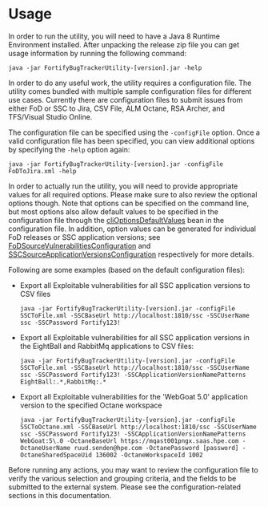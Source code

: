 # Usage
In order to run the utility, you will need to have a Java 8 Runtime Environment installed. After unpacking the release zip file you can get usage information by running the following command:

`java -jar FortifyBugTrackerUtility-[version].jar -help`

In order to do any useful work, the utility requires a configuration file. The utility comes bundled with multiple sample configuration files for different use cases. Currently there are configuration files to submit issues from either FoD or SSC to Jira, CSV File, ALM Octane, RSA Archer, and TFS/Visual Studio Online. 

The configuration file can be specified using the `-configFile` option. Once a valid configuration file has been specified,
you can view additional options by specifying the `-help` option again:

`java -jar FortifyBugTrackerUtility-[version].jar -configFile FoDToJira.xml -help`

In order to actually run the utility, you will need to provide appropriate values for all required options. Please make sure to also
review the optional options though. Note that options can be specified on the command line, but most options also allow default
values to be specified in the configuration file through the [cliOptionsDefaultValues](config-cliOptionsDefaultValues.html) bean in the
configuration file. In addition, option values can be generated for individual FoD releases or SSC application versions; see
[FoDSourceVulnerabilitiesConfiguration](config-FoDSourceVulnerabilitiesConfiguration.html) and 
[SSCSourceApplicationVersionsConfiguration](config-SSCSourceApplicationVersionsConfiguration.html) respectively for more details.

Following are some examples (based on the default configuration files):

- Export all Exploitable vulnerabilities for all SSC application versions to CSV files

    `java -jar FortifyBugTrackerUtility-[version].jar -configFile SSCToFile.xml -SSCBaseUrl http://localhost:1810/ssc -SSCUserName ssc -SSCPassword Fortify123!`

- Export all Exploitable vulnerabilities for all SSC application versions in the EightBall and RabbitMq applications to CSV files:

    `java -jar FortifyBugTrackerUtility-[version].jar -configFile SSCToFile.xml -SSCBaseUrl http://localhost:1810/ssc -SSCUserName ssc -SSCPassword Fortify123! -SSCApplicationVersionNamePatterns EightBall:.*,RabbitMq:.*`

- Export all Exploitable vulnerabilities for the 'WebGoat 5.0' application version to the specified Octane workspace

    `java -jar FortifyBugTrackerUtility-[version].jar -configFile SSCToOctane.xml -SSCBaseUrl http://localhost:1810/ssc -SSCUserName ssc -SSCPassword Fortify123! -SSCApplicationVersionNamePatterns WebGoat:5\.0 -OctaneBaseUrl https://mqast001pngx.saas.hpe.com -OctaneUserName ruud.senden@hpe.com -OctanePassword [password] -OctaneSharedSpaceUid 136002 -OctaneWorkspaceId 1002`


Before running any actions, you may want to review the configuration file to verify the various selection and grouping
criteria, and the fields to be submitted to the external system. Please see the configuration-related sections in this documentation.